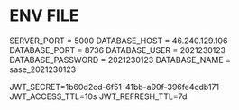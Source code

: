 # ENV FILE
SERVER_PORT = 5000
DATABASE_HOST = 46.240.129.106
DATABASE_PORT = 8736
DATABASE_USER = 2021230123
DATABASE_PASSWORD = 2021230123
DATABASE_NAME = sase_2021230123

JWT_SECRET=1b60d2cd-6f51-41bb-a90f-396fe4cdb171
JWT_ACCESS_TTL=10s
JWT_REFRESH_TTL=7d